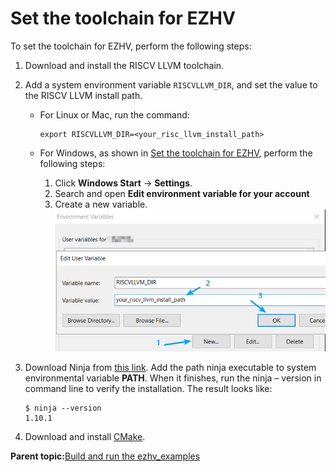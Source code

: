 # Set the toolchain for EZHV 

To set the toolchain for EZHV, perform the following steps:

1.  Download and install the RISCV LLVM toolchain.
2.  Add a system environment variable `RISCVLLVM_DIR`, and set the value to the RISCV LLVM install path.

    -   For Linux or Mac, run the command:

        ```
        export RISCVLLVM_DIR=<your_risc_llvm_install_path>
        ```

    -   For Windows, as shown in [Set the toolchain for EZHV](ezhv_set_the_toolchain_for_ezhv.md), perform the following steps:

        1.  Click **Windows Start** -\> **Settings**.
        2.  Search and open **Edit environment variable for your account**
        3.  Create a new variable.
        ![](../images/ezhv_add_environment_variable.png "Add environment variable")

3.  Download Ninja from [this link](https://github.com/ninja-build/ninja/releases). Add the path ninja executable to system environmental variable **PATH**. When it finishes, run the ninja – version in command line to verify the installation. The result looks like:

    ```
    $ ninja --version
    1.10.1
    ```

4.  Download and install [CMake](https://cmake.org/download/).

**Parent topic:**[Build and run the ezhv\_examples](../topics/build_and_run_the_ezhv_examples.md)

